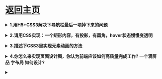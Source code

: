 # [返回主页](https://github.com/yisainan/web-interview/blob/master/README.md)

<b><details><summary>1.用H5+CSS3解决下导航栏最后一项掉下来的问题</summary></b> 

答案：box-sizing: border-box;

</details>

<b><details><summary>2.请用CSS实现：一个矩形内容，有投影，有圆角，hover状态慢慢变透明</summary></b> 

答案：

</details>

<b><details><summary>3.描述下CSS3里实现元素动画的方法</summary></b> 

答案：

</details>

<b><details><summary>4.你怎么来实现页面设计图，你认为前端应该如何高质量完成工作? 一个满屏 品 字布局 如何设计?</summary></b> 

答案：

</details>

<b><details><summary></summary></b> 

答案：

</details>